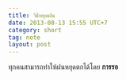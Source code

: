 ```yaml
---
title: วิธีหยุดฝน
date: 2013-08-13 15:55 UTC+7
category: short
tag: note
layout: post
---
```


ทุกคนสามารถทำให้ฝนหยุดตกได้โดย **การรอ**
